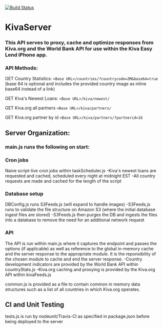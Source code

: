 [![Build Status](https://travis-ci.org/justinHowlett/KivaServer.png)](https://travis-ci.org/justinHowlett/KivaServer)


KivaServer
==========

<h3>This API serves to proxy, cache and optimize responses from Kiva.org and the World Bank API for use within the Kiva Easy Lend iPhone app.</h3>

<h3>API Methods:</h3>

GET Country Statistics:
`<Base URL>/countries/?countrycode=ZM&base64=true`
<br/> (base 64 is optional and includes the provided country image as inline base64 instead of a link)


GET Kiva's Newest Loans:
`<Base URL>/kiva/newest/`

GET Kiva.org all partners 
`<Base URL>/kiva/partners/`

GET Kiva.org partner by id
`<Base URL>/kiva/partners/?partnerid=16`

<h2>Server Organization:</h2>

<h3>main.js runs the following on start:</h3>

<h3>Cron jobs</h3>
Naive script-live cron jobs within taskScheduler.js
  -Kiva's newest loans are requested and cached, scheduled every night at midnight EST
  -All country requests are made and cached for the length of the script 
  
<h3>Database setup</h3>
DBConfig.js runs S3Feeds.js (will expand to handle images)
   -S3Feeds.js runs to validate the file structure on Amazon S3 (where the initial database ingest files are stored)
   -S3Feeds.js then purges the DB and ingests the files into a database to remove the need for an additional network request

<h3>API</h3>
The API is run within main.js where it captures the endpoint and passes the options (if applicable) as well as reference to the global in-memory cache and the server response to the appropriate module.
It is the reponsibility of the chosen module to cache and end the server response.
  -Country development indicators are provided by the World Bank API within countryStats.js
  -Kiva.org caching and proxying is provided by the Kiva.org API within kivaFeeds.js

common.js is provided as a file to contain common in memory data structures such as a list of all countries in which Kiva.org operates.

<h2>CI and Unit Testing</h2>
tests.js is run by nodeunit/Travis-CI as specified in package.json before being deployed to the server 


